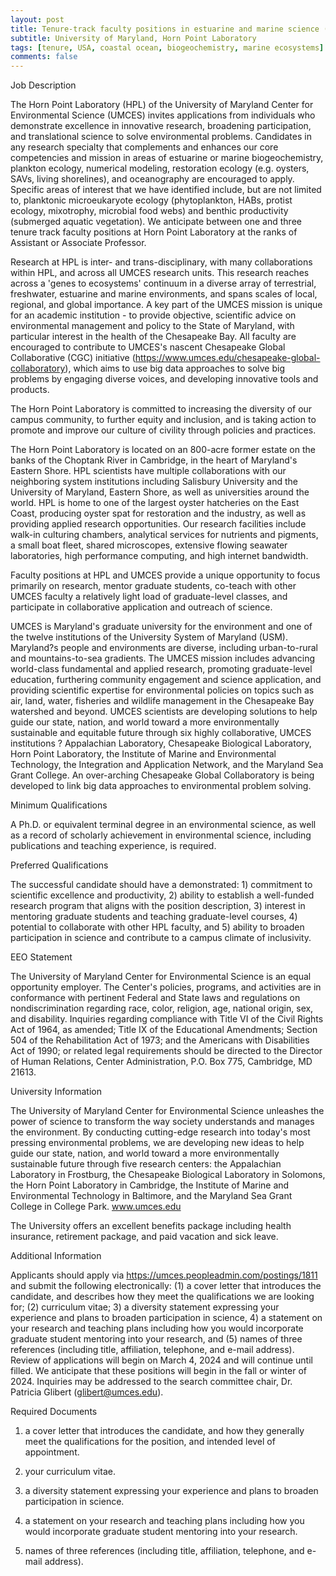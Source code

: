 ```yaml
---
layout: post
title: Tenure-track faculty positions in estuarine and marine science (Cambridge, Maryland)
subtitle: University of Maryland, Horn Point Laboratory
tags: [tenure, USA, coastal ocean, biogeochemistry, marine ecosystems]
comments: false
---
```

Job Description

The Horn Point Laboratory (HPL) of the University of Maryland Center for
Environmental Science (UMCES) invites applications from individuals who
demonstrate excellence in innovative research, broadening participation,
and translational science to solve environmental problems.   Candidates in
any research specialty that complements and enhances our core competencies
and mission in areas of estuarine or marine biogeochemistry, plankton
ecology, numerical modeling, restoration ecology (e.g. oysters, SAVs,
living shorelines), and oceanography are encouraged to apply.  Specific
areas of interest that we have identified include, but are not limited to,
planktonic microeukaryote ecology (phytoplankton, HABs, protist ecology,
mixotrophy, microbial food webs) and benthic productivity (submerged
aquatic vegetation).  We anticipate between one and three tenure track
faculty positions at Horn Point Laboratory at the ranks of Assistant or
Associate Professor.


Research at HPL is inter- and trans-disciplinary, with many collaborations
within HPL, and across all UMCES research units.  This research reaches
across a 'genes to ecosystems' continuum in a diverse array of terrestrial,
freshwater, estuarine and marine environments, and spans scales of local,
regional, and global importance. A key part of the UMCES mission is unique
for an academic institution - to provide objective, scientific advice on
environmental management and policy to the State of Maryland, with
particular interest in the health of the Chesapeake Bay.  All faculty are
encouraged to contribute to UMCES's nascent Chesapeake Global Collaborative
(CGC) initiative (https://www.umces.edu/chesapeake-global-collaboratory),
which aims to use big data approaches to solve big problems by engaging
diverse voices, and developing innovative tools and products.


The Horn Point Laboratory is committed to increasing the diversity of our
campus community, to further equity and inclusion, and is taking action to
promote and improve our culture of civility through policies and practices.


The Horn Point Laboratory is located on an 800-acre former estate on the
banks of the Choptank River in Cambridge, in the heart of Maryland's
Eastern Shore.  HPL scientists have multiple collaborations with our
neighboring system institutions including Salisbury University and the
University of Maryland, Eastern Shore, as well as universities around the
world.  HPL is home to one of the largest oyster hatcheries on the East
Coast, producing oyster spat for restoration and the industry, as well as
providing applied research opportunities.  Our research facilities include
walk-in culturing chambers, analytical services for nutrients and pigments,
a small boat fleet, shared microscopes, extensive flowing seawater
laboratories, high performance computing, and high internet bandwidth.


Faculty positions at HPL and UMCES provide a unique opportunity to focus
primarily on research, mentor graduate students, co-teach with other UMCES
faculty a relatively light load of graduate-level classes, and participate
in collaborative application and outreach of science.

UMCES is Maryland's graduate university for the environment and one of the
twelve institutions of the University System of Maryland (USM). Maryland?s
people and environments are diverse, including urban-to-rural and
mountains-to-sea gradients. The UMCES mission includes advancing
world-class fundamental and applied research, promoting graduate-level
education, furthering community engagement and science application, and
providing scientific expertise for environmental policies on topics such as
air, land, water, fisheries and wildlife management in the Chesapeake Bay
watershed and beyond. UMCES scientists are developing solutions to help
guide our state, nation, and world toward a more environmentally
sustainable and equitable future through six highly collaborative, UMCES
institutions ? Appalachian Laboratory, Chesapeake Biological Laboratory,
Horn Point Laboratory, the Institute of Marine and Environmental
Technology, the Integration and Application Network, and the Maryland Sea
Grant College. An over-arching Chesapeake Global Collaboratory is being
developed to link big data approaches to environmental problem solving.



Minimum Qualifications

A Ph.D. or equivalent terminal degree in an environmental science, as well
as a record of scholarly achievement in environmental science, including
publications and teaching  experience, is required.

Preferred Qualifications

The successful candidate should have a demonstrated: 1) commitment to
scientific excellence and productivity, 2) ability to establish a
well-funded research program that aligns with the position description, 3)
interest in mentoring graduate students and teaching graduate-level
courses, 4) potential to collaborate with other HPL faculty, and 5) ability
to broaden participation in science and contribute to a campus climate of
inclusivity.

EEO Statement

The University of Maryland Center for Environmental Science is an equal
opportunity employer. The Center's policies, programs, and activities are
in conformance with pertinent Federal and State laws and regulations on
nondiscrimination regarding race, color, religion, age, national origin,
sex, and disability. Inquiries regarding compliance with Title VI of the
Civil Rights Act of 1964, as amended; Title IX of the Educational
Amendments; Section 504 of the Rehabilitation Act of 1973; and the
Americans with Disabilities Act of 1990; or related legal requirements
should be directed to the Director of Human Relations, Center
Administration, P.O. Box 775, Cambridge, MD 21613.

University Information

The University of Maryland Center for Environmental Science unleashes the
power of science to transform the way society understands and manages the
environment. By conducting cutting-edge research into today's most
pressing environmental problems, we are developing new ideas to help guide
our state, nation, and world toward a more environmentally sustainable
future through five research centers: the Appalachian Laboratory in
Frostburg, the Chesapeake Biological Laboratory in Solomons, the Horn Point
Laboratory in Cambridge, the Institute of Marine and Environmental
Technology in Baltimore, and the Maryland Sea Grant College in College
Park. www.umces.edu

The University offers an excellent benefits package including health
insurance, retirement package, and paid vacation and sick leave.

Additional Information

Applicants should apply via https://umces.peopleadmin.com/postings/1811 and
submit the following electronically: (1) a cover letter that introduces the
candidate, and describes how they meet the qualifications we are looking
for; (2) curriculum vitae; 3) a diversity statement expressing your
experience and plans to broaden participation in science, 4) a statement on
your research and teaching plans including how you would incorporate
graduate student mentoring into your research, and (5) names of three
references (including title, affiliation, telephone, and e-mail address).
Review of applications will begin on March 4, 2024 and will continue until
filled. We anticipate that these positions will begin in the fall or winter
of 2024.  Inquiries may be addressed to the search committee chair, Dr.
Patricia Glibert (glibert@umces.edu).



Required Documents

   1. a cover letter that introduces the candidate, and how they generally
   meet the qualifications for the position, and intended level of appointment.
   
   2. your curriculum vitae.
  
   3. a diversity statement expressing your experience and plans to broaden
   participation in science.
   
   4. a statement on your research and teaching plans including how you would
   incorporate graduate student mentoring into your research.
   
   5. names of three references (including title, affiliation, telephone, and
   e-mail address).
